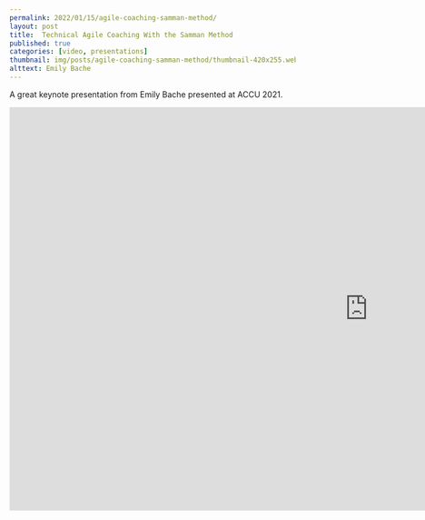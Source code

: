 ```yaml
---
permalink: 2022/01/15/agile-coaching-samman-method/
layout: post
title:  Technical Agile Coaching With the Samman Method
published: true
categories: [video, presentations]
thumbnail: img/posts/agile-coaching-samman-method/thumbnail-420x255.webp
alttext: Emily Bache
--- 
```


A great keynote presentation from Emily Bache presented at ACCU 2021.

<iframe width="1262" height="710" src="https://www.youtube.com/embed/qucFRcqaSuI" title="YouTube video player" frameborder="0" allow="accelerometer; autoplay; clipboard-write; encrypted-media; gyroscope; picture-in-picture" allowfullscreen></iframe>
